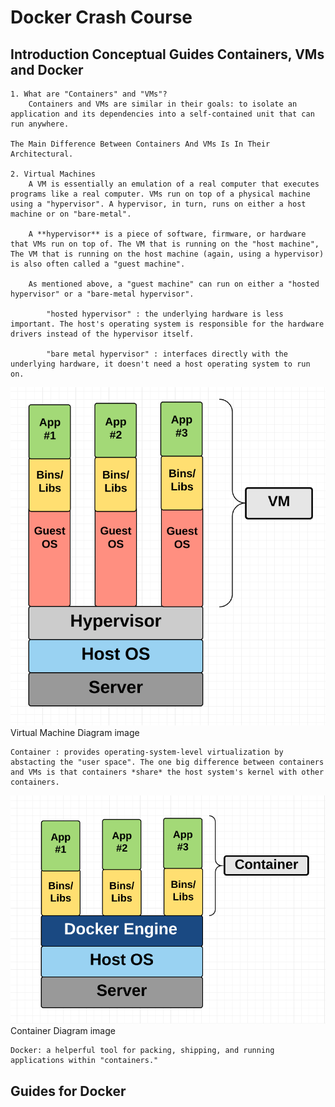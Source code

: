 Docker Crash Course
===================

Introduction Conceptual Guides Containers, VMs and Docker
---------------------------------------

```
1. What are "Containers" and "VMs"? 
    Containers and VMs are similar in their goals: to isolate an application and its dependencies into a self-contained unit that can run anywhere.

The Main Difference Between Containers And VMs Is In Their Architectural. 

2. Virtual Machines 
    A VM is essentially an emulation of a real computer that executes programs like a real computer. VMs run on top of a physical machine using a "hypervisor". A hypervisor, in turn, runs on either a host machine or on "bare-metal".

    A **hypervisor** is a piece of software, firmware, or hardware that VMs run on top of. The VM that is running on the "host machine", The VM that is running on the host machine (again, using a hypervisor) is also often called a "guest machine". 

    As mentioned above, a "guest machine" can run on either a "hosted hypervisor" or a "bare-metal hypervisor". 
        
        "hosted hypervisor" : the underlying hardware is less important. The host's operating system is responsible for the hardware drivers instead of the hypervisor itself. 

        "bare metal hypervisor" : interfaces directly with the underlying hardware, it doesn't need a host operating system to run on. 
```
![](imgs/ilikeit/DockerCrashCourse/VirtualMachineDiagram.png?raw=true) Virtual Machine Diagram image
```
Container : provides operating-system-level virtualization by abstacting the "user space". The one big difference between containers and VMs is that containers *share* the host system's kernel with other containers. 
```
![](imgs/ilikeit/DockerCrashCourse/ContainerDiagram.png?raw=true)Container Diagram image
```
Docker: a helperful tool for packing, shipping, and running applications within "containers."
```

Guides for Docker
-----------------
